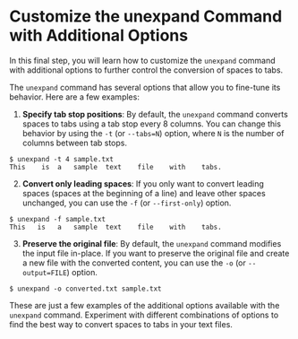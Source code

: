 # Customize the unexpand Command with Additional Options

In this final step, you will learn how to customize the `unexpand` command with additional options to further control the conversion of spaces to tabs.

The `unexpand` command has several options that allow you to fine-tune its behavior. Here are a few examples:

1. **Specify tab stop positions**: By default, the `unexpand` command converts spaces to tabs using a tab stop every 8 columns. You can change this behavior by using the `-t` (or `--tabs=N`) option, where `N` is the number of columns between tab stops.

```
$ unexpand -t 4 sample.txt
This	is	a	sample	text	file	with	tabs.
```

2. **Convert only leading spaces**: If you only want to convert leading spaces (spaces at the beginning of a line) and leave other spaces unchanged, you can use the `-f` (or `--first-only`) option.

```
$ unexpand -f sample.txt
This   is	a	sample	text	file	with	tabs.
```

3. **Preserve the original file**: By default, the `unexpand` command modifies the input file in-place. If you want to preserve the original file and create a new file with the converted content, you can use the `-o` (or `--output=FILE`) option.

```
$ unexpand -o converted.txt sample.txt
```

These are just a few examples of the additional options available with the `unexpand` command. Experiment with different combinations of options to find the best way to convert spaces to tabs in your text files.
